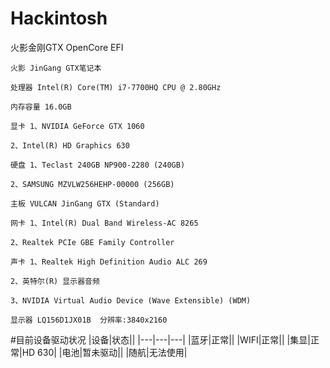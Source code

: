 # Hackintosh
火影金刚GTX OpenCore EFI

```
火影 JinGang GTX笔记本

处理器 Intel(R) Core(TM) i7-7700HQ CPU @ 2.80GHz

内存容量 16.0GB

显卡 1、NVIDIA GeForce GTX 1060

2、Intel(R) HD Graphics 630

硬盘 1、Teclast 240GB NP900-2280 (240GB)

2、SAMSUNG MZVLW256HEHP-00000 (256GB)

主板 VULCAN JinGang GTX (Standard)

网卡 1、Intel(R) Dual Band Wireless-AC 8265

2、Realtek PCIe GBE Family Controller

声卡 1、Realtek High Definition Audio ALC 269

2、英特尔(R) 显示器音频

3、NVIDIA Virtual Audio Device (Wave Extensible) (WDM)

显示器 LQ156D1JX01B  分辨率:3840x2160

```

#目前设备驱动状况
|设备|状态||
|---|---|---|
|蓝牙|正常||
|WIFI|正常||
|集显|正常|HD 630|
|电池|暂未驱动||
|随航|无法使用|